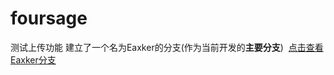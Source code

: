 # foursage
测试上传功能
建立了一个名为Eaxker的分支(作为当前开发的**主要分支**) 
[点击查看Eaxker分支](https://github.com/Eaxker/foursage/tree/Eaxker)
